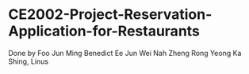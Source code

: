 # CE2002-Project-Reservation-Application-for-Restaurants
Done by
Foo Jun Ming 
Benedict Ee Jun Wei 
Nah Zheng Rong 
Yeong Ka Shing, Linus

